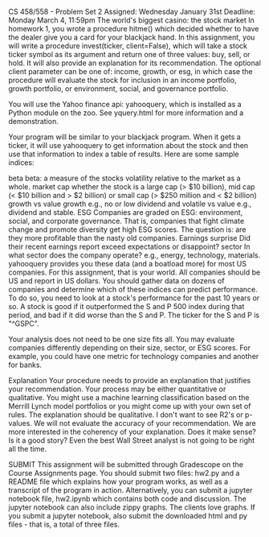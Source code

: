 CS 458/558 - Problem Set 2
Assigned:	Wednesday January 31st
Deadline:	Monday March 4, 11:59pm
The world's biggest casino: the stock market
In homework 1, you wrote a procedure hitme() which decided whether to have the dealer give you a card for your blackjack hand.
In this assignment, you will write a procedure invest(ticker, client=False), which will take a stock ticker symbol as its argument and return one of three values: buy, sell, or hold. It will also provide an explanation for its recommendation. The optional client parameter can be one of: income, growth, or esg, in which case the procedure will evaluate the stock for inclusion in an income portfolio, growth portfolio, or environment, social, and governance portfolio.

You will use the Yahoo finance api: yahooquery, which is installed as a Python module on the zoo. See yquery.html for more information and a demonstration.

Your program will be similar to your blackjack program. When it gets a ticker, it will use yahooquery to get information about the stock and then use that information to index a table of results. Here are some sample indices:

beta beta: a measure of the stocks volatility relative to the market as a whole.
market cap whether the stock is a large cap (> $10 billion), mid cap (< $10 billion and > $2 billion) or small cap (> $250 million and < $2 billion)
growth vs value growth e.g., no or low dividend and volatile vs value e.g., dividend and stable.
ESG Companies are graded on ESG: environment, social, and corporate governance. That is, companies that fight climate change and promote diversity get high ESG scores. The question is: are they more profitable than the nasty old companies.
Earnings surprise Did their recent earnings report exceed expectations or disappoint?
sector In what sector does the company operate? e.g., energy, technology, materials.
yahooquery provides you these data (and a boatload more) for most US companies. For this assignment, that is your world. All companies should be US and report in US dollars.
You should gather data on dozens of companies and determine which of these indices can predict performance. To do so, you need to look at a stock's performance for the past 10 years or so. A stock is good if it outperformed the S and P 500 index during that period, and bad if it did worse than the S and P. The ticker for the S and P is "^GSPC".

Your analysis does not need to be one size fits all. You may evaluate companies differently depending on their size, sector, or ESG scores. For example, you could have one metric for technology companies and another for banks.

Explanation
Your procedure needs to provide an explanation that justifies your recommendation. Your process may be either quantitative or qualitative. You might use a machine learning classification based on the Merrill Lynch model portfolios or you might come up with your own set of rules. The explanation should be qualitative. I don't want to see R2's or p-values.
We will not evaluate the accuracy of your recommendation. We are more interested in the coherency of your explanation. Does it make sense? Is it a good story? Even the best Wall Street analyst is not going to be right all the time.

SUBMIT
This assignment will be submitted through Gradescope on the Course Assignments page. You should submit two files: hw2.py and a README file which explains how your program works, as well as a transcript of the program in action. Alternatively, you can submit a jupyter notebook file, hw2.ipynb which contains both code and discussion. The jupyter notebook can also include zippy graphs. The clients love graphs. If you submit a jupyter notebook, also submit the downloaded html and py files - that is, a total of three files.